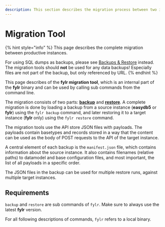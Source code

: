 ```yaml
---
description: This section describes the migration process between two instances using the fylr migration tool
---
```


# Migration Tool

{% hint style="info" %}
This page describes the complete migration between productive instances.

For using SQL dumps as backups, please see [Backups & Restore](../backup.md) instead. The migration tools should **not** be used for any data backups! Especially files are not part of the backup, but only referenced by URL.
{% endhint %}

This page describes of the **fylr migration tool**, which is an internal part of the **fylr** binary and can be used by calling sub commands from the command line.

The migration consists of two parts: **[backup](backup.md)** and **[restore](restore.md)**. A complete migration is done by loading a backup from a source instance (**easydb5** or **fylr**) using the `fylr backup` command, and later restoring it to a target instance (**fylr** only) using the `fylr restore` command.

The migration tools use the API store JSON files with payloads. The payloads contain basetypes and records stored in a way that the content can be used as the body of POST requests to the API of the target instance.

A central element of each backup is the `manifest.json` file, which contains information about the source instance. It also contains filenames (relative paths) to datamodel and base configuration files, and most important, the list of all payloads in a specific order.

The JSON files in the backup can be used for multiple restore runs, against multiple target instances.

## Requirements

`backup` and `restore` are sub commands of `fylr`. Make sure to always use the latest **fylr** version.

For all following descriptions of commands, `fylr` refers to a local binary.
